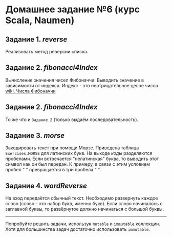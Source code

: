 # Домашнее задание №6 (курс Scala, Naumen)

## Задание 1. *reverse*
Реализовать метод реверсии списка.


## Задание 2. *fibonacci4Index*
Вычисление значения чисел Фибоначчи. Выводить значение в зависимости от индекса. Индекс - это неотрицательное целое число.
[wiki. Числа Фибоначчи](https://ru.wikipedia.org/wiki/%D0%A7%D0%B8%D1%81%D0%BB%D0%B0_%D0%A4%D0%B8%D0%B1%D0%BE%D0%BD%D0%B0%D1%87%D1%87%D0%B8)


## Задание 2. *fibonacci4Index*
То же что и `Задание 2` (только выдаём последовательность).


## Задание 3. *morse*
Закодировать текст при помощи Морзе. Приведена таблица `Exercises.MORSE` для латинских букв. На выходе *коды* разделяются пробелами. Если встречается "нелатинская" буква, то выводить этот символ как он был передан. К примеру, в связи с этим условием пробел " " превращается в три пробела "   ".


## Задание 4. *wordReverse*
На вход передаётся обычный текст. Необходимо развернуть каждое слово (слово - это набор букв, именно букв). Если слово начиналось с заглавной буквы, то развёрнутое должно начинаться с большой буквы.


---
Попробуйте решить задачи, используя `mutable` и `immutable` коллекции. Хотя для большинства задач достаточно использовать `immutable`.
